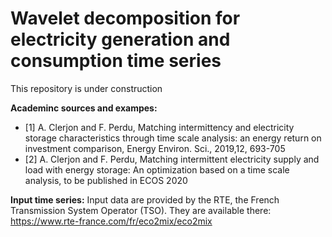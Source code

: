 # Wavelet decomposition for electricity generation and consumption time series
This repository is under construction

__Academinc sources and exampes:__
- [1] A. Clerjon and F. Perdu, Matching intermittency and electricity storage characteristics through time scale analysis: an energy return on investment comparison, Energy Environ. Sci., 2019,12, 693-705
- [2] A. Clerjon and F. Perdu, Matching intermittent electricity supply and load with energy storage: An optimization based on a time scale analysis, to be published in ECOS 2020

__Input time series:__
Input data are provided by the RTE, the French Transmission System Operator (TSO). They are available there: https://www.rte-france.com/fr/eco2mix/eco2mix
